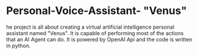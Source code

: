 # Personal-Voice-Assistant- "Venus"
he project is all about creating a virtual artificial intelligence personal assistant named "Venus". It is capable of performing most of the actions that an AI Agent can do. It is powered by OpenAI Api and the code is written in python.
